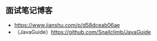 ## 面试笔记博客

+ <https://www.jianshu.com/p/d58dceab06ae> 
+ （JavaGuide）<https://github.com/Snailclimb/JavaGuide> 

